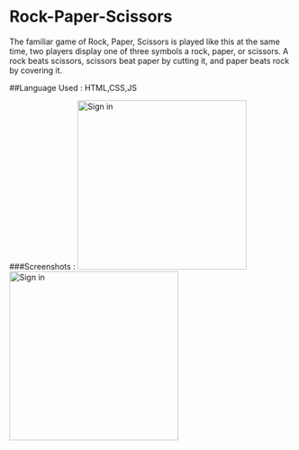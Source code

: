 # Rock-Paper-Scissors
The familiar game of Rock, Paper, Scissors is played like this at the same time, two players display one of three symbols a rock, paper, or scissors. A rock beats scissors, scissors beat paper by cutting it, and paper beats rock by covering it.

##Language Used : HTML,CSS,JS

###Screenshots : 
        <img src="https://github.com/subhaasree/Rock-Paper-Scissors/assets/snap1.png" alt="Sign in" width="300">
                <img src="https://github.com/subhaasree/Rock-Paper-Scissors/assets/snap2.png" alt="Sign in" width="300">


      
